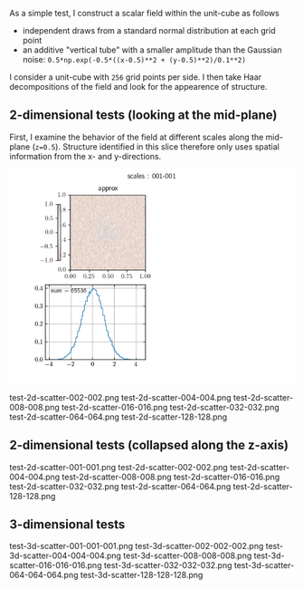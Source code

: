 As a simple test, I construct a scalar field within the unit-cube as follows

  * independent draws from a standard normal distribution at each grid point
  * an additive "vertical tube" with a smaller amplitude than the Gaussian noise: `0.5*np.exp(-0.5*((x-0.5)**2 + (y-0.5)**2)/0.1**2)`

I consider a unit-cube with `256` grid points per side.
I then take Haar decompositions of the field and look for the appearence of structure.

## 2-dimensional tests (looking at the mid-plane)

First, I examine the behavior of the field at different scales along the mid-plane (`z=0.5`).
Structure identified in this slice therefore only uses spatial information from the x- and y-directions.

<img src="test-2d-scatter-001-001.png">

test-2d-scatter-002-002.png
test-2d-scatter-004-004.png
test-2d-scatter-008-008.png
test-2d-scatter-016-016.png
test-2d-scatter-032-032.png
test-2d-scatter-064-064.png
test-2d-scatter-128-128.png

## 2-dimensional tests (collapsed along the z-axis)

test-2d-scatter-001-001.png
test-2d-scatter-002-002.png
test-2d-scatter-004-004.png
test-2d-scatter-008-008.png
test-2d-scatter-016-016.png
test-2d-scatter-032-032.png
test-2d-scatter-064-064.png
test-2d-scatter-128-128.png

## 3-dimensional tests

test-3d-scatter-001-001-001.png
test-3d-scatter-002-002-002.png
test-3d-scatter-004-004-004.png
test-3d-scatter-008-008-008.png
test-3d-scatter-016-016-016.png
test-3d-scatter-032-032-032.png
test-3d-scatter-064-064-064.png
test-3d-scatter-128-128-128.png
